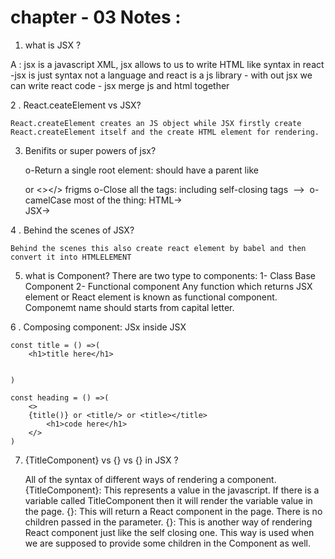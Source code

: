 



# chapter - 03 Notes : 

1. what is JSX ? 

A : jsx is a javascript XML, jsx allows to us to write HTML like syntax in react 
    -jsx is just syntax not a language and react is a js library 
    - with out jsx we can write react code 
    - jsx merge js and html together 


2 . React.ceateElement vs JSX?



    React.createElement creates an JS object while JSX firstly create React.createElement itself and the create HTML element for rendering.

3. Benifits or super powers of jsx?

    o-Return a single root element: 
    should have a parent like <div></div> or <></> frigms
    o-Close all the tags:
    including self-closing tags <img> --> <img/>
    o-camelCase most of the thing:
    HTML-> <div class="abc"> 
    JSX-> <div className="abc"> 

4 . Behind the scenes of JSX?


    Behind the scenes this also create react element by babel and then convert it into HTMLELEMENT

5. what is Component?
    There are two type to components:
    1- Class Base Component
    2- Functional component
    Any function which returns JSX element or React element is known as functional component.
    Componemt name should starts from capital letter.

6 . Composing component: JSx inside JSX 

    const title = () =>(
        <h1>title here</h1>

        
    )

    const heading = () =>(
        <>
        {title()} or <title/> or <title></title>
            <h1>code here</h1>
        </>
    )


7. {TitleComponent} vs {<TitleComponent />} vs {<TitleComponent></TitleComponent>} in  JSX ?


    All of the syntax of different ways of rendering a component.
    {TitleComponent}: This represents a value in the javascript. If there is a variable called TitleComponent then it will render the variable value in the page.
    {<TitleComponent />}: This will return a React component in the page. There is no children passed in the parameter.
    {<TitleComponent></TitleComponent>}: This is another way of rendering React component just like the self closing one. This way is used when we are supposed to provide some children in the Component as well.
